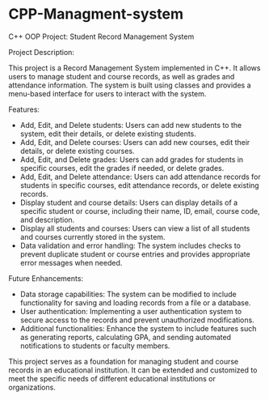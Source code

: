 # CPP-Managment-system
C++ OOP
Project: Student Record Management System

Project Description: 

This project is a Record Management System implemented in C++. It allows users to manage student and course records, as well as grades and attendance information. The system is built using classes and provides a menu-based interface for users to interact with the system. 

Features:
- Add, Edit, and Delete students: Users can add new students to the system, edit their details, or delete existing students.
- Add, Edit, and Delete courses: Users can add new courses, edit their details, or delete existing courses.
- Add, Edit, and Delete grades: Users can add grades for students in specific courses, edit the grades if needed, or delete grades.
- Add, Edit, and Delete attendance: Users can add attendance records for students in specific courses, edit attendance records, or delete existing records.
- Display student and course details: Users can display details of a specific student or course, including their name, ID, email, course code, and description.
- Display all students and courses: Users can view a list of all students and courses currently stored in the system.
- Data validation and error handling: The system includes checks to prevent duplicate student or course entries and provides appropriate error messages when needed.

Future Enhancements:
- Data storage capabilities: The system can be modified to include functionality for saving and loading records from a file or a database.
- User authentication: Implementing a user authentication system to secure access to the records and prevent unauthorized modifications.
- Additional functionalities: Enhance the system to include features such as generating reports, calculating GPA, and sending automated notifications to students or faculty members.

This project serves as a foundation for managing student and course records in an educational institution. It can be extended and customized to meet the specific needs of different educational institutions or organizations.
